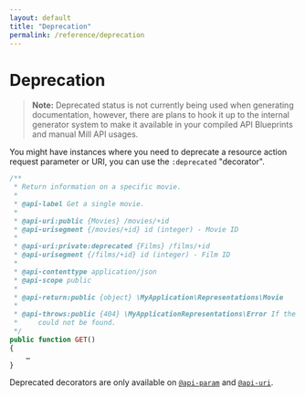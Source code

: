 ```yaml
---
layout: default
title: "Deprecation"
permalink: /reference/deprecation
---
```


# Deprecation
> **Note:** Deprecated status is not currently being used when generating documentation, however, there are plans to
> hook it up to the internal generator system to make it available in your compiled API Blueprints and manual Mill API
> usages.

You might have instances where you need to deprecate a resource action request parameter or URI, you can use the
`:deprecated` "decorator".

```php
/**
 * Return information on a specific movie.
 *
 * @api-label Get a single movie.
 *
 * @api-uri:public {Movies} /movies/+id
 * @api-urisegment {/movies/+id} id (integer) - Movie ID
 *
 * @api-uri:private:deprecated {Films} /films/+id
 * @api-urisegment {/films/+id} id (integer) - Film ID
 *
 * @api-contenttype application/json
 * @api-scope public
 *
 * @api-return:public {object} \MyApplication\Representations\Movie
 *
 * @api-throws:public {404} \MyApplicationRepresentations\Error If the movie
 *     could not be found.
 */
public function GET()
{
    …
}
```

Deprecated decorators are only available on [`@api-param`](/reference/api-param) and [`@api-uri`](/reference/api-uri).
